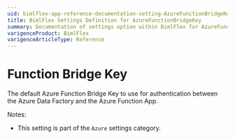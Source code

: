 ```yaml
---
uid: bimlflex-app-reference-documentation-setting-AzureFunctionBridgeKey
title: BimlFlex Settings Definition for AzureFunctionBridgeKey
summary: Documentation of settings option within BimlFlex for AzureFunctionBridgeKey
varigenceProduct: BimlFlex
varigenceArticleType: Reference
---
```


# Function Bridge Key

The default Azure Function Bridge Key to use for authentication between the Azure Data Factory and the Azure Function App.

Notes:

* This setting is part of the `Azure` settings category.
